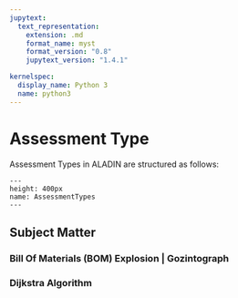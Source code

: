 ```yaml
---
jupytext:
  text_representation:
    extension: .md
    format_name: myst
    format_version: "0.8"
    jupytext_version: "1.4.1"

kernelspec:
  display_name: Python 3
  name: python3
---
```


# Assessment Type

Assessment Types in ALADIN are structured as follows:

```{figure} ../../_static/images/AssessmentTypes.png
---
height: 400px
name: AssessmentTypes
---
```

## Subject Matter

### Bill Of Materials (BOM) Explosion | Gozintograph

### Dijkstra Algorithm
